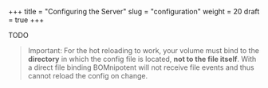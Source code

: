 +++
title = "Configuring the Server"
slug = "configuration"
weight = 20
draft = true
+++

TODO

> Important: For the hot reloading to work, your volume must bind to the **directory** in which the config file is located, **not to the file itself**. With a direct file binding BOMnipotent will not receive file events and thus cannot reload the config on change.
